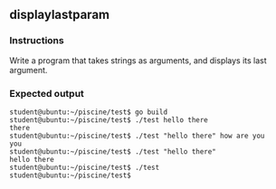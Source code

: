 ## displaylastparam

### Instructions

Write a program that takes strings as arguments, and displays its last argument.

### Expected output

```console
student@ubuntu:~/piscine/test$ go build
student@ubuntu:~/piscine/test$ ./test hello there
there
student@ubuntu:~/piscine/test$ ./test "hello there" how are you
you
student@ubuntu:~/piscine/test$ ./test "hello there"
hello there
student@ubuntu:~/piscine/test$ ./test
student@ubuntu:~/piscine/test$
```
